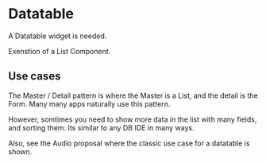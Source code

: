 # Datatable

A Datatable widget is needed.

Exenstion of a List Component.


## Use cases

The Master / Detail pattern is where the Master is a List, and the detail is the Form. Many many apps naturally use this pattern.

However, somtimes you need to show more data in the list with many fields, and sorting them. Its similar to any DB IDE in many ways.

Also, see the Audio proposal where the classic use case for a datatable is shown.

